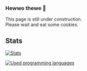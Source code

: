### Hewwo thewe 👋

This page is still under construction. <br>
Please wait and eat some cookies.
<!--
**FixlTV/FixlTV** is a ✨ _special_ ✨ repository because its `README.md` (this file) appears on your GitHub profile.

Here are some ideas to get you started:

- 🔭 I’m currently working on ...
- 🌱 I’m currently learning ...
- 👯 I’m looking to collaborate on ...
- 🤔 I’m looking for help with ...
- 💬 Ask me about ...
- 📫 How to reach me: ...
- 😄 Pronouns: ...
- ⚡ Fun fact: ...
-->

## Stats
[![Stats](https://github-readme-stats.vercel.app/api?username=fixltv&show_icons=true&theme=nightowl)](https://github.com/anuraghazra/github-readme-stats)

[![Used programming languages](https://github-readme-stats.vercel.app/api/top-langs/?username=fixltv&theme=nightowl)](https://github.com/anuraghazra/github-readme-stats)
